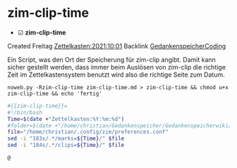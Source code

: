 # zim-clip-time

* ☑ **zim-clip-time**  

Created Freitag [Zettelkasten:2021:10:01]()
Backlink [GedankenspeicherCoding](../GedankenspeicherCoding.md)


Ein Script, was den Ort der Speicherung für zim-clip angibt. Damit kann sicher gestellt werden, dass immer beim Auslösen von zim-clip die richtige Zeit im Zettelkastensystem benutzt wird also die richtige Seite zum Datum. 

  ``noweb.py -Rzim-clip-time zim-clip-time.md > zim-clip-time && chmod u+x zim-clip-time && echo 'fertig'``

```bash
#{{zim-clip-time}}=
#!/bin/bash
Time=$(date +"Zettelkasten:%Y:%m:%d")
#folder=$(date +"/home/christian/Gedankenspeicher/Gedankenspeicherwiki/Zettelkasten/%Y/%m/%d" -r "$1")
file="/home/christian/.config/zim/preferences.conf"
sed -i "183s/.*/marks=${Time}/" $file
sed -i "184s/.*/clips=${Time}/" $file

@
```



